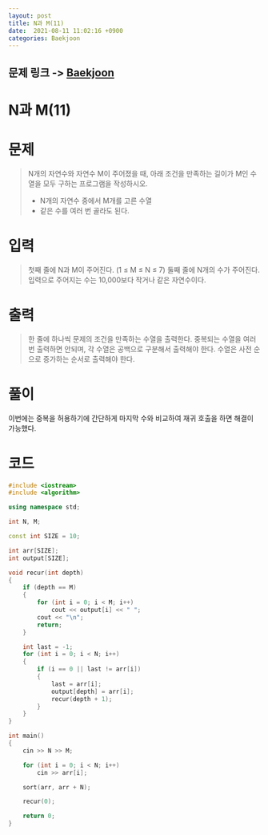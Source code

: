 ```yaml
---
layout: post
title: N과 M(11)
date:  2021-08-11 11:02:16 +0900
categories: Baekjoon
---
```


## 문제 링크 -> [Baekjoon](https://www.acmicpc.net/problem/15665)
# N과 M(11)

# 문제
> N개의 자연수와 자연수 M이 주어졌을 때, 아래 조건을 만족하는 길이가 M인 수열을 모두 구하는 프로그램을 작성하시오.
> - N개의 자연수 중에서 M개를 고른 수열
> - 같은 수를 여러 번 골라도 된다.

# 입력
> 첫째 줄에 N과 M이 주어진다. (1 ≤ M ≤ N ≤ 7) 둘째 줄에 N개의 수가 주어진다. 입력으로 주어지는 수는 10,000보다 작거나 같은 자연수이다.

# 출력
> 한 줄에 하나씩 문제의 조건을 만족하는 수열을 출력한다. 중복되는 수열을 여러 번 출력하면 안되며, 각 수열은 공백으로 구분해서 출력해야 한다. 수열은 사전 순으로 증가하는 순서로 출력해야 한다.

# 풀이
이번에는 중복을 허용하기에 간단하게 마지막 수와 비교하여 재귀 호출을 하면 해결이 가능했다.

# 코드
```c++
#include <iostream>
#include <algorithm>

using namespace std;

int N, M;

const int SIZE = 10;

int arr[SIZE];
int output[SIZE];

void recur(int depth)
{
	if (depth == M)
	{
		for (int i = 0; i < M; i++)
			cout << output[i] << " ";
		cout << "\n";
		return;
	}

	int last = -1;
	for (int i = 0; i < N; i++)
	{
		if (i == 0 || last != arr[i])
		{
			last = arr[i];
			output[depth] = arr[i];
			recur(depth + 1);
		}
	}
}

int main()
{
	cin >> N >> M;

	for (int i = 0; i < N; i++)
		cin >> arr[i];

	sort(arr, arr + N);

	recur(0);

	return 0;
}
```